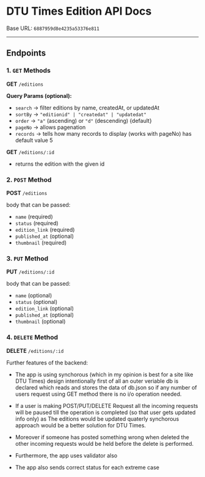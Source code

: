 # DTU Times Edition API Docs

Base URL: `6887959d8e4235a53376e811`

---

## Endpoints

### 1. `GET` Methods

**GET** `/editions`

**Query Params (optional):**

- `search` → filter editions by name, createdAt, or updatedAt
- `sortBy` → `"editionid" | "createdat" | "updatedat"`
- `order` → `"a"` (ascending) or `"d"` (descending) {default}
- `pageNo` → allows pagenation
- `records` → tells how many records to display (works with pageNo) has default value 5

**GET** `/editions/:id`

- returns the edition with the given id

### 2. `POST` Method

**POST** `/editions`

body that can be passed:

- `name` (required)
- `status` (required)
- `edition_link` (required)
- `published_at` (optional)
- `thumbnail` (required)

### 3. `PUT` Method

**PUT** `/editions/:id`

body that can be passed:

- `name` (optional)
- `status` (optional)
- `edition_link` (optional)
- `published_at` (optional)
- `thumbnail` (optional)

### 4. `DELETE` Method

**DELETE** `/editions/:id`

Further features of the backend:

- The app is using synchorous (which in my opinion is best for a site like DTU Times) design intentionally first of all an outer veriable db is declared which reads and stores the data of db.json so if any number of users request using GET method there is no i/o operation needed.
- If a user is making POST/PUT/DELETE Request all the incoming requests will be paused till the operation is completed (so that user gets updated info only) as The editions would be updated quaterly synchorous approach would be a better solution for DTU Times.
- Moreover if someone has posted something wrong when deleted the other incoming requests would be held before the delete is performed.

- Furthermore, the app uses validator also
- The app also sends correct status for each extreme case

